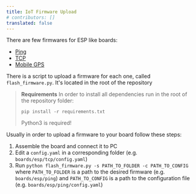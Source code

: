```yaml
---
title: IoT Firmware Upload
# contributors: []
translated: false
---
```


There are few firmwares for ESP like boards:

* [Ping](https://github.com/airalab/sensors-connectivity/tree/master/boards/esp/ping)
* [TCP](https://github.com/airalab/sensors-connectivity/tree/master/boards/esp/tcp)
* [Mobile GPS](https://github.com/airalab/sensors-connectivity/tree/master/boards/esp/mobile_gps)

There is a script to upload a firmware for each one, called `flash_firmware.py`. It's located in the root of the repository

> **Requirements**
> In order to install all dependencies run in the root of the repository folder:
>
> ```
> pip install -r requirements.txt
> ```
>
> Python3 is required!

Usually in order to upload a firmware to your board follow these steps:

1. Assemble the board and connect it to PC
2. Edit a `config.yaml` in a corresponding folder (e.g. `boards/esp/tcp/config.yaml`)
3. Run `python flash_firmware.py -s PATH_TO_FOLDER -c PATH_TO_CONFIG` where `PATH_TO_FOLDER` is a path to the desired firmware (e.g. `boards/esp/ping`) and `PATH_TO_CONFIG` is a path to the configuration file (e.g. `boards/esp/ping/config.yaml`)

